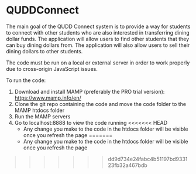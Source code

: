 # QUDDConnect
The main goal of the QUDD Connect system is to provide a way for students to connect with other students who are also interested in transferring dining dollar funds. The application will allow users to find other students that they can buy dining dollars from. The application will also allow users to sell their dining dollars to other students. 

The code must be run on a local or external server in order to work properly due to cross-origin JavaScript issues.

To run the code:

1. Download and install MAMP (preferably the PRO trial version): https://www.mamp.info/en/
2. Clone the git repo containing the code and move the code folder to the MAMP htdocs folder
3. Run the MAMP servers
4. Go to localhost:8888 to view the code running
<<<<<<< HEAD
	- Any change you make to the code in the htdocs folder will be visible once you refresh the page
=======
	- Any change you make to the code in the htdocs folder will be visible once you refresh the page
>>>>>>> dd9d734e24fabc4b51197bd933123fb32a467bdb
